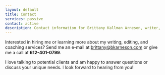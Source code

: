 ```yaml
---
layout: default
title: Contact
services: passive
contact: active
description: Contact information for Brittany Kallman Arneson, writer, editor, and writing coach
---
```

<div class="contact">


Interested in hiring me or learning more about my writing, editing,
and coaching services? Send me an e-mail at <brittany@bkarneson.com> or give me a call at **612-401-0799**.

I love talking to potential clients and am happy to answer questions
or discuss your unique needs. I look forward to hearing from you!


</div>
